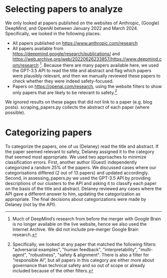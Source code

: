 # Selecting papers to analyze
We only looked at papers published on the websites of Anthropic, (Google) DeepMind, and OpenAI between January 2022 and March 2024. Specifically, we looked in the following places:
* All papers published on https://www.anthropic.com/research
* All papers available from https://deepmind.google/research/publications/ and https://web.archive.org/web/20220626233857/https://www.deepmind.com/research [^1].
Because there are many papers available here, we used the GPT-3.5 API to read the title and abstract and flag which papers were plausibly relevant,
and then we manually reviewed these papers to check whether they were indeed safety-focused.
* Papers on https://openai.com/research, using the website filters to show only papers that are likely to be relevant to safety.[^2]

We ignored results on these pages that did not link to a paper (e.g. blog posts). scraping_papers.py collects the abstract of each paper (where possible).

# Categorizing papers
To categorize the papers, one of us (Delaney) read the title and abstract. If the paper seemed relevant to safety, Delaney assigned it to the category that seemed most appropriate.
We used two approaches to minimize classification errors. First, another author (Guest) independently categorized a random 25% of the papers.
We discussed cases where our categorisations differed (2 out of 13 papers) and updated accordingly.
Second, in assessing_papers.py we used the GPT-3.5 API by providing descriptions of our clusters to the API and asking it to classify each paper on the basis of the title and abstract.
Delaney reviewed any cases where the API gave a different answer to him, updating the categorization as appropriate.
The final decisions about categorizations were made by Delaney (not by the API).

[^1]: Much of DeepMind’s research from before the merger with Google Brain is no longer available on the live website, hence we also used the Internet Archive.
We did not include pre-merger Google Brain research.
[^2]: Specifically, we looked at any paper that matched the following filters: "adversarial examples", "human feedback", "interpretability", "multi-agent", "robustness", "safety & alignment".
There is also a filter for “responsible AI”, but all papers in this category are either more about governance than technical safety and so out of scope or already included because of the other filters.

